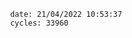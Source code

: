 

                date: 21/04/2022 10:53:37
                cycles: 33960

                         